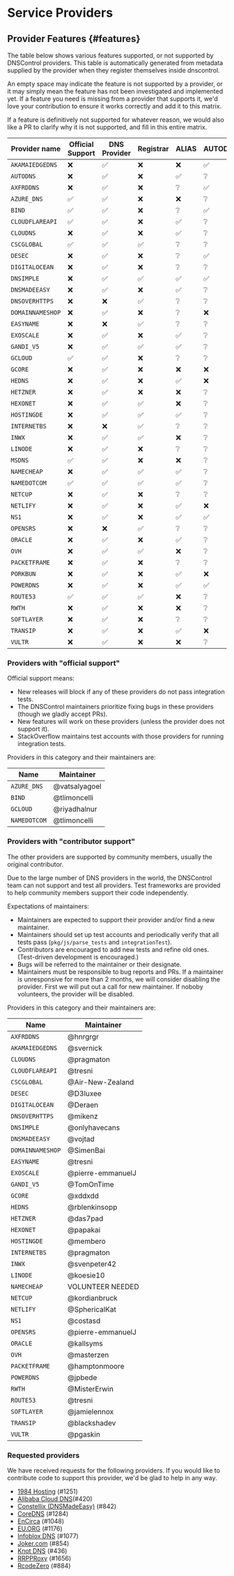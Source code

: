 # Service Providers

## Provider Features {#features}

The table below shows various features supported, or not supported by DNSControl providers.
This table is automatically generated from metadata supplied by the provider when they register themselves inside dnscontrol.

An empty space may indicate the feature is not supported by a provider, or it may simply mean
the feature has not been investigated and implemented yet. If a feature you need is missing from
a provider that supports it, we'd love your contribution to ensure it works correctly and add it to this matrix.

If a feature is definitively not supported for whatever reason, we would also like a PR to clarify why it is not supported, and fill in this entire matrix.

| Provider name | Official Support | DNS Provider | Registrar | ALIAS | AUTODNSSEC | CAA | PTR | NAPTR | SOA | SRV | SSHFP | TLSA | DS | dual host | create-domains | NO_PURGE | get-zones |
| ------------- | ---------------- | ------------ | --------- | ----- | ---------- | --- | --- | ----- | --- | --- | ----- | ---- | -- | --------- | -------------- | -------- | --------- |
| `AKAMAIEDGEDNS` | ❌ | ✅ | ❌ | ❌ | ✅ | ✅ | ✅ | ✅ | ❌ | ✅ | ✅ | ✅ | ❌ | ✅ | ✅ | ❌ | ✅ |
| `AUTODNS` | ❌ | ✅ | ❌ | ✅ | ❔ | ❌ | ❌ | ❔ | ❔ | ✅ | ❌ | ❌ | ❌ | ❌ | ❌ | ✅ | ✅ |
| `AXFRDDNS` | ❌ | ✅ | ❌ | ❔ | ✅ | ✅ | ✅ | ✅ | ❔ | ✅ | ✅ | ✅ | ❔ | ❌ | ❌ | ❌ | ❌ |
| `AZURE_DNS` | ✅ | ✅ | ❌ | ❌ | ❔ | ✅ | ✅ | ❌ | ❔ | ✅ | ❌ | ❌ | ❔ | ✅ | ✅ | ✅ | ✅ |
| `BIND` | ✅ | ✅ | ❌ | ❔ | ✅ | ✅ | ✅ | ✅ | ✅ | ✅ | ✅ | ✅ | ✅ | ✅ | ✅ | ❌ | ✅ |
| `CLOUDFLAREAPI` | ✅ | ✅ | ❌ | ✅ | ❔ | ✅ | ✅ | ❔ | ❔ | ✅ | ✅ | ✅ | ❔ | ❌ | ✅ | ✅ | ✅ |
| `CLOUDNS` | ❌ | ✅ | ❌ | ✅ | ❔ | ✅ | ✅ | ❔ | ❔ | ✅ | ✅ | ✅ | ❔ | ❔ | ✅ | ✅ | ✅ |
| `CSCGLOBAL` | ✅ | ✅ | ✅ | ❔ | ❔ | ✅ | ❔ | ❔ | ❔ | ✅ | ❔ | ❔ | ❔ | ❔ | ❌ | ✅ | ✅ |
| `DESEC` | ❌ | ✅ | ❌ | ❔ | ✅ | ✅ | ✅ | ✅ | ❔ | ✅ | ✅ | ✅ | ✅ | ❔ | ✅ | ✅ | ✅ |
| `DIGITALOCEAN` | ❌ | ✅ | ❌ | ❔ | ❔ | ✅ | ❔ | ❔ | ❔ | ✅ | ❔ | ❔ | ❔ | ❔ | ✅ | ✅ | ✅ |
| `DNSIMPLE` | ❌ | ✅ | ✅ | ✅ | ✅ | ✅ | ✅ | ✅ | ❔ | ✅ | ✅ | ❌ | ❌ | ❌ | ❌ | ✅ | ✅ |
| `DNSMADEEASY` | ❌ | ✅ | ❌ | ✅ | ❔ | ✅ | ✅ | ❔ | ❔ | ✅ | ❌ | ❌ | ❌ | ✅ | ✅ | ✅ | ✅ |
| `DNSOVERHTTPS` | ❌ | ❌ | ✅ | ❔ | ❔ | ❔ | ❔ | ❔ | ❔ | ❔ | ❔ | ❔ | ❔ | ❔ | ❌ | ✅ | ❔ |
| `DOMAINNAMESHOP` | ❌ | ✅ | ❌ | ❔ | ❌ | ✅ | ❌ | ❌ | ❌ | ✅ | ❌ | ❔ | ❔ | ❔ | ❔ | ✅ | ❔ |
| `EASYNAME` | ❌ | ❌ | ✅ | ❔ | ❔ | ❔ | ❔ | ❔ | ❔ | ❔ | ❔ | ❔ | ❔ | ❔ | ❌ | ✅ | ❔ |
| `EXOSCALE` | ❌ | ✅ | ❌ | ✅ | ❔ | ✅ | ✅ | ❔ | ❔ | ✅ | ❔ | ❌ | ❔ | ❌ | ❌ | ✅ | ❔ |
| `GANDI_V5` | ❌ | ✅ | ✅ | ✅ | ❔ | ✅ | ✅ | ❔ | ❔ | ✅ | ✅ | ✅ | ❌ | ❔ | ❌ | ❌ | ✅ |
| `GCLOUD` | ✅ | ✅ | ❌ | ❔ | ❔ | ✅ | ✅ | ❔ | ❔ | ✅ | ✅ | ✅ | ❔ | ✅ | ✅ | ✅ | ✅ |
| `GCORE` | ❌ | ✅ | ❌ | ❌ | ❌ | ✅ | ❌ | ❌ | ❔ | ✅ | ❌ | ❌ | ❌ | ✅ | ✅ | ✅ | ✅ |
| `HEDNS` | ❌ | ✅ | ❌ | ✅ | ❌ | ✅ | ✅ | ✅ | ❌ | ✅ | ✅ | ❌ | ❌ | ✅ | ✅ | ✅ | ✅ |
| `HETZNER` | ❌ | ✅ | ❌ | ❌ | ❔ | ✅ | ❌ | ❔ | ❔ | ✅ | ❌ | ❌ | ❌ | ✅ | ✅ | ✅ | ✅ |
| `HEXONET` | ❌ | ✅ | ✅ | ❌ | ❔ | ✅ | ✅ | ❔ | ❔ | ✅ | ❔ | ✅ | ❔ | ✅ | ✅ | ✅ | ❔ |
| `HOSTINGDE` | ❌ | ✅ | ✅ | ✅ | ❔ | ✅ | ✅ | ❌ | ❔ | ✅ | ✅ | ✅ | ✅ | ✅ | ✅ | ✅ | ✅ |
| `INTERNETBS` | ❌ | ❌ | ✅ | ❔ | ❔ | ❔ | ❔ | ❔ | ❔ | ❔ | ❔ | ❔ | ❔ | ❔ | ❌ | ✅ | ❔ |
| `INWX` | ❌ | ✅ | ✅ | ❌ | ❔ | ✅ | ✅ | ✅ | ❔ | ✅ | ✅ | ✅ | ❔ | ✅ | ✅ | ✅ | ✅ |
| `LINODE` | ❌ | ✅ | ❌ | ❔ | ❔ | ✅ | ❔ | ❔ | ❔ | ❔ | ❔ | ❔ | ❔ | ❌ | ❌ | ✅ | ✅ |
| `MSDNS` | ✅ | ✅ | ❌ | ❌ | ❔ | ❌ | ✅ | ✅ | ❔ | ✅ | ❔ | ❔ | ❔ | ❌ | ❌ | ✅ | ✅ |
| `NAMECHEAP` | ❌ | ✅ | ✅ | ✅ | ❔ | ✅ | ❌ | ❔ | ❔ | ❌ | ❔ | ❌ | ❔ | ❌ | ❌ | ❌ | ✅ |
| `NAMEDOTCOM` | ✅ | ✅ | ✅ | ✅ | ❔ | ❔ | ❌ | ❔ | ❔ | ✅ | ❔ | ❔ | ❔ | ✅ | ❌ | ✅ | ✅ |
| `NETCUP` | ❌ | ✅ | ❌ | ❔ | ❔ | ✅ | ❌ | ❔ | ❔ | ✅ | ❔ | ❔ | ❔ | ❌ | ❌ | ✅ | ❌ |
| `NETLIFY` | ❌ | ✅ | ❌ | ✅ | ❌ | ✅ | ❌ | ❌ | ❔ | ✅ | ❌ | ❌ | ❌ | ❌ | ❌ | ✅ | ✅ |
| `NS1` | ❌ | ✅ | ❌ | ✅ | ✅ | ✅ | ✅ | ✅ | ❔ | ✅ | ❔ | ❔ | ✅ | ✅ | ✅ | ✅ | ✅ |
| `OPENSRS` | ❌ | ❌ | ✅ | ❔ | ❔ | ❔ | ❔ | ❔ | ❔ | ❔ | ❔ | ❔ | ❔ | ❔ | ❌ | ✅ | ❔ |
| `ORACLE` | ❌ | ✅ | ❌ | ✅ | ❔ | ✅ | ✅ | ✅ | ❔ | ✅ | ✅ | ✅ | ❌ | ✅ | ✅ | ✅ | ✅ |
| `OVH` | ❌ | ✅ | ✅ | ❌ | ❔ | ✅ | ❌ | ❔ | ❔ | ✅ | ✅ | ✅ | ❔ | ✅ | ❌ | ✅ | ✅ |
| `PACKETFRAME` | ❌ | ✅ | ❌ | ❔ | ❔ | ❔ | ✅ | ❔ | ❔ | ✅ | ❔ | ❔ | ❔ | ❌ | ❌ | ✅ | ❔ |
| `PORKBUN` | ❌ | ✅ | ❌ | ✅ | ❌ | ❔ | ❌ | ❌ | ❌ | ✅ | ❌ | ✅ | ❌ | ❌ | ❌ | ✅ | ✅ |
| `POWERDNS` | ❌ | ✅ | ❌ | ✅ | ✅ | ✅ | ✅ | ✅ | ❔ | ✅ | ✅ | ✅ | ✅ | ✅ | ✅ | ✅ | ✅ |
| `ROUTE53` | ✅ | ✅ | ✅ | ❌ | ❔ | ✅ | ✅ | ❔ | ❔ | ✅ | ❔ | ❔ | ❔ | ✅ | ✅ | ✅ | ✅ |
| `RWTH` | ❌ | ✅ | ❌ | ❌ | ❔ | ✅ | ✅ | ❌ | ❔ | ✅ | ✅ | ❌ | ❔ | ❌ | ❌ | ✅ | ✅ |
| `SOFTLAYER` | ❌ | ✅ | ❌ | ❔ | ❔ | ❔ | ❔ | ❔ | ❔ | ✅ | ❔ | ❔ | ❔ | ❔ | ❌ | ✅ | ❔ |
| `TRANSIP` | ❌ | ✅ | ❌ | ✅ | ❌ | ✅ | ❔ | ✅ | ❔ | ✅ | ✅ | ✅ | ❌ | ❔ | ❌ | ✅ | ✅ |
| `VULTR` | ❌ | ✅ | ❌ | ❌ | ❔ | ✅ | ❌ | ❔ | ❔ | ✅ | ✅ | ❌ | ❔ | ❔ | ✅ | ✅ | ✅ |

### Providers with "official support"

Official support means:

* New releases will block if any of these providers do not pass integration tests.
* The DNSControl maintainers prioritize fixing bugs in these providers (though we gladly accept PRs).
* New features will work on these providers (unless the provider does not support it).
* StackOverflow maintains test accounts with those providers for running integration tests.

Providers in this category and their maintainers are:

|Name|Maintainer|
|---|---|
|`AZURE_DNS`|@vatsalyagoel|
|`BIND`|@tlimoncelli|
|`GCLOUD`|@riyadhalnur|
|`NAMEDOTCOM`|@tlimoncelli|

### Providers with "contributor support"

The other providers are supported by community members, usually the
original contributor.

Due to the large number of DNS providers in the world, the DNSControl
team can not support and test all providers.  Test frameworks are
provided to help community members support their code independently.

Expectations of maintainers:

* Maintainers are expected to support their provider and/or find a new maintainer.
* Maintainers should set up test accounts and periodically verify that all tests pass (`pkg/js/parse_tests` and `integrationTest`).
* Contributors are encouraged to add new tests and refine old ones. (Test-driven development is encouraged.)
* Bugs will be referred to the maintainer or their designate.
* Maintainers must be responsible to bug reports and PRs.  If a maintainer is unresponsive for more than 2 months, we will consider disabling the provider.  First we will put out a call for new maintainer. If noboby volunteers, the provider will be disabled.

Providers in this category and their maintainers are:

|Name|Maintainer|
|---|---|
|`AXFRDDNS`|@hnrgrgr|
|`AKAMAIEDGEDNS`|@svernick|
|`CLOUDNS`|@pragmaton|
|`CLOUDFLAREAPI`|@tresni|
|`CSCGLOBAL`|@Air-New-Zealand|
|`DESEC`|@D3luxee|
|`DIGITALOCEAN`|@Deraen|
|`DNSOVERHTTPS`|@mikenz|
|`DNSIMPLE`|@onlyhavecans|
|`DNSMADEEASY`|@vojtad|
|`DOMAINNAMESHOP`|@SimenBai|
|`EASYNAME`|@tresni|
|`EXOSCALE`|@pierre-emmanuelJ|
|`GANDI_V5`|@TomOnTime|
|`GCORE`|@xddxdd|
|`HEDNS`|@rblenkinsopp|
|`HETZNER`|@das7pad|
|`HEXONET`|@papakai|
|`HOSTINGDE`|@membero|
|`INTERNETBS`|@pragmaton|
|`INWX`|@svenpeter42|
|`LINODE`|@koesie10|
|`NAMECHEAP`|VOLUNTEER NEEDED|
|`NETCUP`|@kordianbruck|
|`NETLIFY`|@SphericalKat|
|`NS1`|@costasd|
|`OPENSRS`|@pierre-emmanuelJ|
|`ORACLE`|@kallsyms|
|`OVH`|@masterzen|
|`PACKETFRAME`|@hamptonmoore|
|`POWERDNS`|@jpbede|
|`RWTH`|@MisterErwin|
|`ROUTE53`|@tresni|
|`SOFTLAYER`|@jamielennox|
|`TRANSIP`|@blackshadev|
|`VULTR`|@pgaskin|

### Requested providers

We have received requests for the following providers. If you would like to contribute
code to support this provider, we'd be glad to help in any way.

* [1984 Hosting](https://github.com/StackExchange/dnscontrol/issues/1251) (#1251)
* [Alibaba Cloud DNS](https://github.com/StackExchange/dnscontrol/issues/420)(#420)
* [Constellix (DNSMadeEasy)](https://github.com/StackExchange/dnscontrol/issues/842) (#842)
* [CoreDNS](https://github.com/StackExchange/dnscontrol/issues/1284) (#1284)
* [EnCirca](https://github.com/StackExchange/dnscontrol/issues/1048) (#1048)
* [EU.ORG](https://github.com/StackExchange/dnscontrol/issues/1176) (#1176)
* [Infoblox DNS](https://github.com/StackExchange/dnscontrol/issues/1077) (#1077)
* [Joker.com](https://github.com/StackExchange/dnscontrol/issues/854) (#854)
* [Knot DNS](https://github.com/StackExchange/dnscontrol/issues/436) (#436)
* [RRPPRoxy](https://github.com/StackExchange/dnscontrol/issues/1656) (#1656)
* [RcodeZero](https://github.com/StackExchange/dnscontrol/issues/884) (#884)
